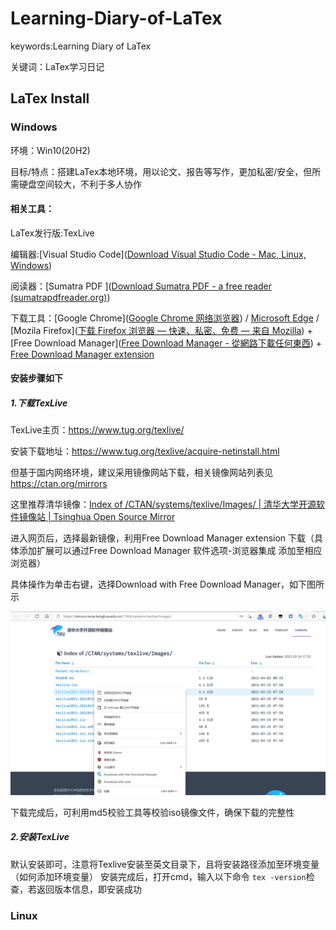 # Learning-Diary-of-LaTex
keywords:Learning Diary of LaTex

关键词：LaTex学习日记
## LaTex Install
### Windows
环境：Win10(20H2)

目标/特点：搭建LaTex本地环境，用以论文、报告等写作，更加私密/安全，但所需硬盘空间较大，不利于多人协作

#### 相关工具：

LaTex发行版:TexLive  

编辑器:[Visual Studio Code]([Download Visual Studio Code - Mac, Linux, Windows](https://code.visualstudio.com/download))

阅读器：[Sumatra PDF ]([Download Sumatra PDF - a free reader (sumatrapdfreader.org)](https://www.sumatrapdfreader.org/download-free-pdf-viewer))

下载工具：[Google Chrome]([Google Chrome 网络浏览器](https://www.google.com/intl/zh-CN/chrome/)) / [Microsoft Edge](https://www.microsoft.com/en-us/edge) / [Mozila Firefox]([下载 Firefox 浏览器 — 快速、私密、免费 — 来自 Mozilla](https://www.mozilla.org/zh-CN/firefox/new/)) + [Free Download Manager]([Free Download Manager - 從網路下載任何東西](https://www.freedownloadmanager.org/zh/)) + [Free Download Manager extension](https://chrome.google.com/webstore/detail/free-download-manager/ahmpjcflkgiildlgicmcieglgoilbfdp)

#### 安装步骤如下

##### 1.下载TexLive

TexLive主页：https://www.tug.org/texlive/

安装下载地址：https://www.tug.org/texlive/acquire-netinstall.html

但基于国内网络环境，建议采用镜像网站下载，相关镜像网站列表见
https://ctan.org/mirrors

这里推荐清华镜像：[Index of /CTAN/systems/texlive/Images/ | 清华大学开源软件镜像站 | Tsinghua Open Source Mirror](https://mirrors.tuna.tsinghua.edu.cn/CTAN/systems/texlive/Images/)

进入网页后，选择最新镜像，利用Free Download Manager extension 下载（具体添加扩展可以通过Free Download Manager 软件选项-浏览器集成 添加至相应浏览器）

具体操作为单击右键，选择Download with Free Download Manager，如下图所示

![Texlive-Tshinghua](https://github.com/maxwellknown/Learning-Diary-of-LaTex/raw/main/pic/Texlive-Tshinghua.png "TexLive Tshinghua-mirroor")

下载完成后，可利用md5校验工具等校验iso镜像文件，确保下载的完整性

##### 2.安装TexLive
默认安装即可，注意将Texlive安装至英文目录下，且将安装路径添加至环境变量（如何添加环境变量）
安装完成后，打开cmd，输入以下命令
`tex -version`检查，若返回版本信息，即安装成功

### Linux

